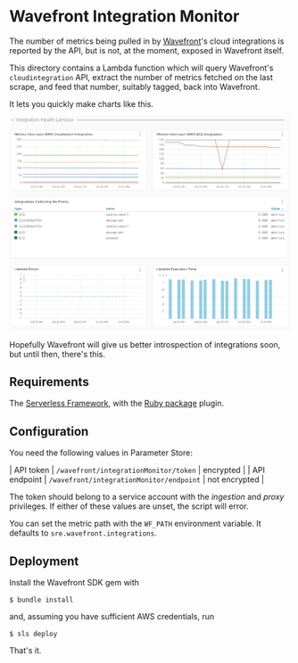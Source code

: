 # Wavefront Integration Monitor

The number of metrics being pulled in by
[Wavefront](https://www.wavefront.com/)'s cloud integrations is reported by
the API, but is not, at the moment, exposed in Wavefront itself.

This directory contains a Lambda function which will query Wavefront's
`cloudintegration` API, extract the number of metrics fetched on the last
scrape, and feed that number, suitably tagged, back into Wavefront.

It lets you quickly make charts like this.

![Sample Charts](resources/sample.png)

Hopefully Wavefront will give us better introspection of integrations soon,
but until then, there's this.

## Requirements

The [Serverless Framework](https://www.serverless.com), with the [Ruby
package](https://www.serverless.com/plugins/serverless-ruby-package/)
plugin.

## Configuration

You need the following values in Parameter Store:

| API token | `/wavefront/integrationMonitor/token` | encrypted |
| API endpoint | `/wavefront/integrationMonitor/endpoint` | not encrypted |

The token should belong to a service account with the *ingestion* and *proxy*
privileges. If either of these values are unset, the script will error.

You can set the metric path with the `WF_PATH` environment variable. It
defaults to `sre.wavefront.integrations`.

## Deployment

Install the Wavefront SDK gem with

```
$ bundle install
```

and, assuming you have sufficient AWS credentials, run

```
$ sls deploy
```

That's it.
